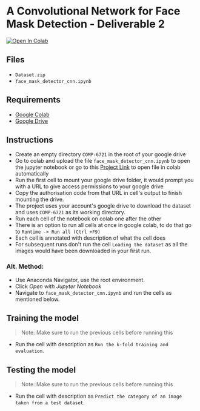# A Convolutional Network for Face Mask Detection - Deliverable 2
[![Open In Colab](https://colab.research.google.com/assets/colab-badge.svg)](https://colab.research.google.com/drive/18l23Rah-Qfpubf5FXBOh2rB42gFfO8iu?usp=sharing)

## Files

- `Dataset.zip`
- `face_mask_detector_cnn.ipynb`

## Requirements

- [Google Colab](https://colab.research.google.com/)
- [Google Drive](https://drive.google.com/)

## Instructions

- Create an empty directory `COMP-6721` in the root of your google drive
- Go to colab and upload the file `face_mask_detector_cnn.ipynb` to open the jupyter notebook or go to this [Project Link](https://colab.research.google.com/drive/1pwp6V_l2gt0dQCdvLKBCiCVieCOzazkV?usp=sharing) to open file in colab automatically
- Run the first cell to mount your google drive folder, it would prompt you with a URL to give access permissions to your google drive
- Copy the authorisation code from that URL in cell's output to finish mounting the drive.
- The project uses your account's google drive to download the dataset and uses `COMP-6721` as its working directory.
- Run each cell of the notebook on colab one after the other
- There is an option to run all cells at once in google colab, to do that go to `Runtime -> Run all (Ctrl +F9)`
- Each cell is annotated with description of what the cell does
- For subsequent runs don't run the cell `Loading the dataset` as all the images would have been downloaded in your first run.

### Alt. Method:
- Use Anaconda Navigator, use the root environment.
- Click _Open with Jupyter Notebook_
- Navigate to `face_mask_detector_cnn.ipynb` and run the cells as mentioned below.

## Training the model

> Note: Make sure to run the previous cells before running this

- Run the cell with description as `Run the k-fold training and evaluation`.

## Testing the model

> Note: Make sure to run the previous cells before running this

- Run the cell with description as `Predict the category of an image taken from a test dataset`.

